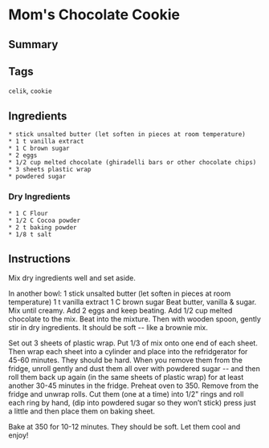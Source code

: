 # Mom's Chocolate Cookie

## Summary

## Tags

`celik`, `cookie`

## Ingredients

    * stick unsalted butter (let soften in pieces at room temperature)
    * 1 t vanilla extract
    * 1 C brown sugar
    * 2 eggs
    * 1/2 cup melted chocolate (ghiradelli bars or other chocolate chips)
    * 3 sheets plastic wrap
    * powdered sugar

### Dry Ingredients
    * 1 C Flour 
    * 1/2 C Cocoa powder 
    * 2 t baking powder 
    * 1/8 t salt

## Instructions

Mix dry ingredients well and set aside.

In another bowl: 1 stick unsalted butter (let soften in pieces at room temperature) 1 t vanilla extract 1 C brown sugar Beat butter, vanilla & sugar. Mix until creamy. Add 2 eggs and keep beating. Add 1/2 cup melted chocolate to the mix. Beat into the mixture. Then with wooden spoon, gently stir in dry ingredients. It should be soft -- like a brownie mix.

Set out 3 sheets of plastic wrap. Put 1/3 of mix onto one end of each sheet. Then wrap each sheet into a cylinder and place into the refridgerator for 45-60 minutes. They should be hard. When you remove them from the fridge, unroll gently and dust them all over with powdered sugar -- and then roll them back up again (in the same sheets of plastic wrap) for at least another 30-45 minutes in the fridge. Preheat oven to 350. Remove from the fridge and unwrap rolls. Cut them (one at a time) into 1/2" rings and roll each ring by hand, (dip into powdered sugar so they won’t stick) press just a little and then place them on baking sheet.

Bake at 350 for 10-12 minutes. They should be soft. Let them cool and enjoy!
